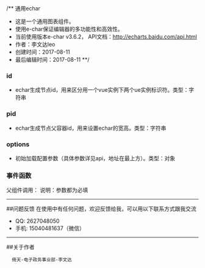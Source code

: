 
/** 通用echar
* 这是一个通用图表组件。
* 使用e-char保证编辑器的多功能性和高效性。
* 当前使用版本e-char v3.6.2， API文档：http://echarts.baidu.com/api.html
* 作者：李文达leo
* 创建时间：2017-08-11
* 最后编辑时间：2017-08-11
**/


### id

* echar生成节点id，用来区分用一个vue实例下两个ue实例标识符。类型：字符串

### pid

* echar生成节点父容器id，用来设置echar的宽高。类型：字符串

### options

* 初始加载配置参数（具体参数详见api，地址在最上方）。类型：对象

### 事件函数

父组件调用：
<v-echar :id='echarid' :pid='echarpid' :options="option"></v-echar>
说明：参数都为必填

---
##问题反馈
在使用中有任何问题，欢迎反馈给我，可以用以下联系方式跟我交流

* QQ: 2627048050
* 手机: 15040481637（微信）


---
##关于作者

```
  倚天-电子政务事业部-李文达
```